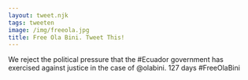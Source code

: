 ```yaml
---
layout: tweet.njk
tags: tweeten
image: /img/freeola.jpg
title: Free Ola Bini. Tweet This!
---
```

We reject the political pressure that the #Ecuador government has exercised against justice in the case of @olabini. 127 days #FreeOlaBini

